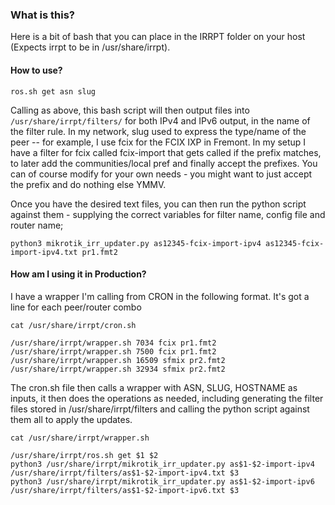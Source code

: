 ### What is this?
Here is a bit of bash that you can place in the IRRPT folder on your host (Expects irrpt to be in /usr/share/irrpt).

#### How to use?

```ros.sh get asn slug```

Calling as above, this bash script will then output files into ```/usr/share/irrpt/filters/``` for both IPv4 and IPv6 output, in the name of the filter rule.  In my network, slug used to express the type/name of the peer -- for example, I use fcix for the FCIX IXP in Fremont.  In my setup I have a filter for fcix called fcix-import that gets called if the prefix matches, to later add the communities/local pref and finally accept the prefixes.  You can of course modify for your own needs - you might want to just accept the prefix and do nothing else YMMV.

Once you have the desired text files, you can then run the python script against them - supplying the correct variables for filter name, config file and router name;

```python3 mikrotik_irr_updater.py as12345-fcix-import-ipv4 as12345-fcix-import-ipv4.txt pr1.fmt2```

#### How am I using it in Production?

I have a wrapper I'm calling from CRON in the following format.  It's got a line for each peer/router combo

```
cat /usr/share/irrpt/cron.sh

/usr/share/irrpt/wrapper.sh 7034 fcix pr1.fmt2
/usr/share/irrpt/wrapper.sh 7500 fcix pr1.fmt2
/usr/share/irrpt/wrapper.sh 16509 sfmix pr2.fmt2
/usr/share/irrpt/wrapper.sh 32934 sfmix pr2.fmt2

```
The cron.sh file then calls a wrapper with ASN, SLUG, HOSTNAME as inputs, it then does the operations as needed, including generating the filter files stored in /usr/share/irrpt/filters and calling the python script against them all to apply the updates.

```
cat /usr/share/irrpt/wrapper.sh

/usr/share/irrpt/ros.sh get $1 $2
python3 /usr/share/irrpt/mikrotik_irr_updater.py as$1-$2-import-ipv4 /usr/share/irrpt/filters/as$1-$2-import-ipv4.txt $3
python3 /usr/share/irrpt/mikrotik_irr_updater.py as$1-$2-import-ipv6 /usr/share/irrpt/filters/as$1-$2-import-ipv6.txt $3
```
